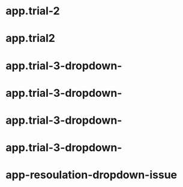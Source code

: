 # app.trial-2
# app.trial2
# app.trial-3-dropdown-
# app.trial-3-dropdown-
# app.trial-3-dropdown-
# app.trial-3-dropdown-
# app-resoulation-dropdown-issue
